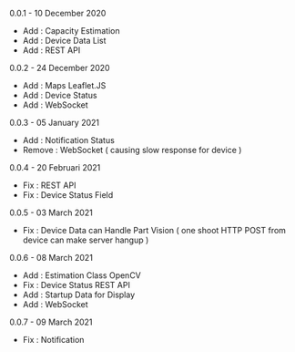 0.0.1 - 10 December 2020
- Add : Capacity Estimation
- Add : Device Data List
- Add : REST API 

0.0.2 - 24 December 2020
- Add : Maps Leaflet.JS
- Add : Device Status
- Add : WebSocket

0.0.3 - 05 January 2021
- Add : Notification Status
- Remove : WebSocket ( causing slow response for device )

0.0.4 - 20 Februari 2021
- Fix : REST API
- Fix : Device Status Field

0.0.5 - 03 March 2021
- Fix : Device Data can Handle Part Vision ( one shoot HTTP POST from device can make server hangup )

0.0.6 - 08 March 2021
+ Add : Estimation Class OpenCV
+ Fix : Device Status REST API
+ Add : Startup Data for Display
+ Add : WebSocket

0.0.7 - 09 March 2021
+ Fix : Notification